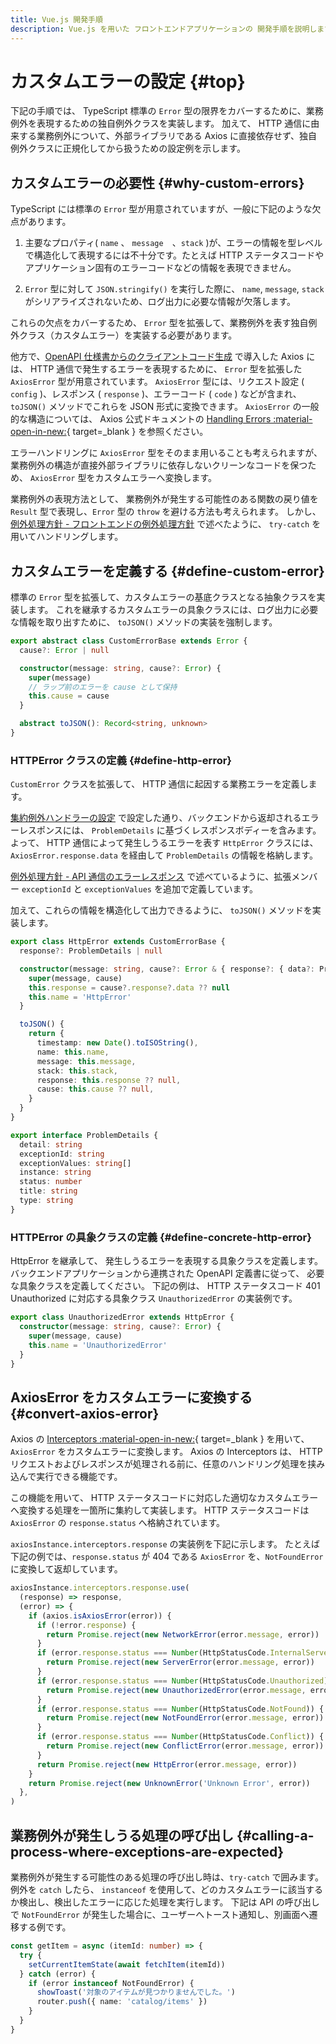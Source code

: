 ```yaml
---
title: Vue.js 開発手順
description: Vue.js を用いた フロントエンドアプリケーションの 開発手順を説明します。
---
```


# カスタムエラーの設定 {#top}

下記の手順では、 TypeScript 標準の `Error` 型の限界をカバーするために、業務例外を表現するための独自例外クラスを実装します。
加えて、 HTTP 通信に由来する業務例外について、外部ライブラリである Axios に直接依存せず、独自例外クラスに正規化してから扱うための設定例を示します。

## カスタムエラーの必要性 {#why-custom-errors}

TypeScript には標準の `Error` 型が用意されていますが、一般に下記のような欠点があります。

1. 主要なプロパティ( `name` 、 `message`　、`stack` )が、エラーの情報を型レベルで構造化して表現するには不十分です。たとえば HTTP ステータスコードやアプリケーション固有のエラーコードなどの情報を表現できません。

1. `Error` 型に対して `JSON.stringify()` を実行した際に、 `name`, `message`, `stack` がシリアライズされないため、ログ出力に必要な情報が欠落します。

これらの欠点をカバーするため、 `Error` 型を拡張して、業務例外を表す独自例外クラス（カスタムエラー）を実装する必要があります。

他方で、[OpenAPI 仕様書からのクライアントコード生成](./create-api-client-code.md) で導入した Axios には、 HTTP 通信で発生するエラーを表現するために、 `Error` 型を拡張した `AxiosError` 型が用意されています。
`AxiosError` 型には、リクエスト設定 ( `config` )、レスポンス ( `response` )、エラーコード ( `code` ) などが含まれ、 `toJSON()` メソッドでこれらを JSON 形式に変換できます。
`AxiosError` の一般的な構造については、 Axios 公式ドキュメントの [Handling Errors :material-open-in-new:](https://axios-http.com/docs/handling_errors){ target=_blank } を参照ください。

エラーハンドリングに `AxiosError` 型をそのまま用いることも考えられますが、業務例外の構造が直接外部ライブラリに依存しないクリーンなコードを保つため、 `AxiosError` 型をカスタムエラーへ変換します。

業務例外の表現方法として、 業務例外が発生する可能性のある関数の戻り値を `Result` 型で表現し、`Error` 型の `throw` を避ける方法も考えられます。
しかし、[例外処理方針 - フロントエンドの例外処理方針](../../../app-architecture/client-side-rendering/global-function/exception-handling.md#frontend-error-handling-policy) で述べたように、 `try-catch` を用いてハンドリングします。

## カスタムエラーを定義する {#define-custom-error}

標準の `Error` 型を拡張して、カスタムエラーの基底クラスとなる抽象クラスを実装します。
これを継承するカスタムエラーの具象クラスには、ログ出力に必要な情報を取り出すために、 `toJSON()` メソッドの実装を強制します。

```typescript title="カスタムエラーの基底クラス"
export abstract class CustomErrorBase extends Error {
  cause?: Error | null

  constructor(message: string, cause?: Error) {
    super(message)
    // ラップ前のエラーを cause として保持
    this.cause = cause
  }

  abstract toJSON(): Record<string, unknown>
}
```

### HTTPError クラスの定義 {#define-http-error}

`CustomError` クラスを拡張して、 HTTP 通信に起因する業務エラーを定義します。

[集約例外ハンドラーの設定](../java/sub-project-settings/exception-handling.md) で設定した通り、バックエンドから返却されるエラーレスポンスには、 `ProblemDetails` に基づくレスポンスボディーを含みます。
よって、 HTTP 通信によって発生しうるエラーを表す `HttpError` クラスには、`AxiosError.response.data` を経由して `ProblemDetails` の情報を格納します。

[例外処理方針 - API 通信のエラーレスポンス](../../../app-architecture/client-side-rendering/global-function/exception-handling.md#frontend-error-handling-policy) で述べているように、拡張メンバー `exceptionId` と `exceptionValues` を追加で定義しています。

加えて、これらの情報を構造化して出力できるように、 `toJSON()` メソッドを実装します。

```typescript title="基底クラスを継承した HttpError クラスの例"
export class HttpError extends CustomErrorBase {
  response?: ProblemDetails | null

  constructor(message: string, cause?: Error & { response?: { data?: ProblemDetails } }) {
    super(message, cause)
    this.response = cause?.response?.data ?? null
    this.name = 'HttpError'
  }

  toJSON() {
    return {
      timestamp: new Date().toISOString(),
      name: this.name,
      message: this.message,
      stack: this.stack,
      response: this.response ?? null,
      cause: this.cause ?? null,
    }
  }
}
```

```typescript title="ProblemDetails の型定義"
export interface ProblemDetails {
  detail: string
  exceptionId: string
  exceptionValues: string[]
  instance: string
  status: number
  title: string
  type: string
}
```

### HTTPError の具象クラスの定義 {#define-concrete-http-error}

HttpError を継承して、 発生しうるエラーを表現する具象クラスを定義します。
バックエンドアプリケーションから連携された OpenAPI 定義書に従って、 必要な具象クラスを定義してください。
下記の例は、 HTTP ステータスコード 401 Unauthorized に対応する具象クラス `UnauthorizedError` の実装例です。

```typescript title="HttpError を継承した具象クラスの例"
export class UnauthorizedError extends HttpError {
  constructor(message: string, cause?: Error) {
    super(message, cause)
    this.name = 'UnauthorizedError'
  }
}
```

## AxiosError をカスタムエラーに変換する {#convert-axios-error}

Axios の [Interceptors :material-open-in-new:](https://axios-http.com/docs/interceptors){ target=_blank } を用いて、 `AxiosError` をカスタムエラーに変換します。 Axios の Interceptors は、 HTTP リクエストおよびレスポンスが処理される前に、任意のハンドリング処理を挟み込んで実行できる機能です。

この機能を用いて、 HTTP ステータスコードに対応した適切なカスタムエラーへ変換する処理を一箇所に集約して実装します。
HTTP ステータスコードは `AxiosError` の `response.status` へ格納されています。

`axiosInstance.interceptors.response` の実装例を下記に示します。
たとえば下記の例では、`response.status` が 404 である `AxiosError` を、`NotFoundError` に変換して返却しています。

```typescript title="サンプルアプリケーションの Interceptors の実装例" hl_lines="14-16"
axiosInstance.interceptors.response.use(
  (response) => response,
  (error) => {
    if (axios.isAxiosError(error)) {
      if (!error.response) {
        return Promise.reject(new NetworkError(error.message, error))
      }
      if (error.response.status === Number(HttpStatusCode.InternalServerError)) {
        return Promise.reject(new ServerError(error.message, error))
      }
      if (error.response.status === Number(HttpStatusCode.Unauthorized)) {
        return Promise.reject(new UnauthorizedError(error.message, error))
      }
      if (error.response.status === Number(HttpStatusCode.NotFound)) {
        return Promise.reject(new NotFoundError(error.message, error))
      }
      if (error.response.status === Number(HttpStatusCode.Conflict)) {
        return Promise.reject(new ConflictError(error.message, error))
      }
      return Promise.reject(new HttpError(error.message, error))
    }
    return Promise.reject(new UnknownError('Unknown Error', error))
  },
)
```

## 業務例外が発生しうる処理の呼び出し {#calling-a-process-where-exceptions-are-expected}

業務例外が発生する可能性のある処理の呼び出し時は、`try-catch` で囲みます。
例外を `catch` したら、 `instanceof` を使用して、どのカスタムエラーに該当するか検出し、検出したエラーに応じた処理を実行します。
下記は API の呼び出しで `NotFoundError` が発生した場合に、ユーザーへトースト通知し、別画面へ遷移する例です。

```typescript title="サンプルアプリケーションの実装例"
const getItem = async (itemId: number) => {
  try {
    setCurrentItemState(await fetchItem(itemId))
  } catch (error) {
    if (error instanceof NotFoundError) {
      showToast('対象のアイテムが見つかりませんでした。')
      router.push({ name: 'catalog/items' })
    }
  }
}
```
